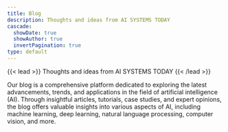 ```yaml
---
title: Blog
description: Thoughts and ideas from AI SYSTEMS TODAY
cascade:
  showDate: true
  showAuthor: true
  invertPagination: true
type: default
---
```


{{< lead >}}
Thoughts and ideas from AI SYSTEMS TODAY
{{< /lead >}}

Our blog is a comprehensive platform dedicated to exploring the latest advancements, trends, and applications in the field of artificial intelligence (AI). Through insightful articles, tutorials, case studies, and expert opinions, the blog offers valuable insights into various aspects of AI, including machine learning, deep learning, natural language processing, computer vision, and more.
